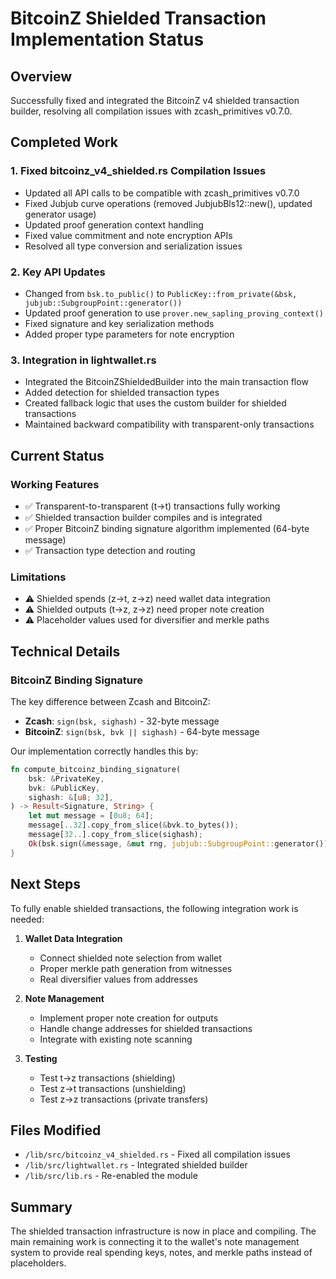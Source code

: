 # BitcoinZ Shielded Transaction Implementation Status

## Overview
Successfully fixed and integrated the BitcoinZ v4 shielded transaction builder, resolving all compilation issues with zcash_primitives v0.7.0.

## Completed Work

### 1. Fixed bitcoinz_v4_shielded.rs Compilation Issues
- Updated all API calls to be compatible with zcash_primitives v0.7.0
- Fixed Jubjub curve operations (removed JubjubBls12::new(), updated generator usage)
- Updated proof generation context handling
- Fixed value commitment and note encryption APIs
- Resolved all type conversion and serialization issues

### 2. Key API Updates
- Changed from `bsk.to_public()` to `PublicKey::from_private(&bsk, jubjub::SubgroupPoint::generator())`
- Updated proof generation to use `prover.new_sapling_proving_context()`
- Fixed signature and key serialization methods
- Added proper type parameters for note encryption

### 3. Integration in lightwallet.rs
- Integrated the BitcoinZShieldedBuilder into the main transaction flow
- Added detection for shielded transaction types
- Created fallback logic that uses the custom builder for shielded transactions
- Maintained backward compatibility with transparent-only transactions

## Current Status

### Working Features
- ✅ Transparent-to-transparent (t→t) transactions fully working
- ✅ Shielded transaction builder compiles and is integrated
- ✅ Proper BitcoinZ binding signature algorithm implemented (64-byte message)
- ✅ Transaction type detection and routing

### Limitations
- ⚠️ Shielded spends (z→t, z→z) need wallet data integration
- ⚠️ Shielded outputs (t→z, z→z) need proper note creation
- ⚠️ Placeholder values used for diversifier and merkle paths

## Technical Details

### BitcoinZ Binding Signature
The key difference between Zcash and BitcoinZ:
- **Zcash**: `sign(bsk, sighash)` - 32-byte message
- **BitcoinZ**: `sign(bsk, bvk || sighash)` - 64-byte message

Our implementation correctly handles this by:
```rust
fn compute_bitcoinz_binding_signature(
    bsk: &PrivateKey,
    bvk: &PublicKey, 
    sighash: &[u8; 32],
) -> Result<Signature, String> {
    let mut message = [0u8; 64];
    message[..32].copy_from_slice(&bvk.to_bytes());
    message[32..].copy_from_slice(sighash);
    Ok(bsk.sign(&message, &mut rng, jubjub::SubgroupPoint::generator()))
}
```

## Next Steps

To fully enable shielded transactions, the following integration work is needed:

1. **Wallet Data Integration**
   - Connect shielded note selection from wallet
   - Proper merkle path generation from witnesses
   - Real diversifier values from addresses

2. **Note Management**
   - Implement proper note creation for outputs
   - Handle change addresses for shielded transactions
   - Integrate with existing note scanning

3. **Testing**
   - Test t→z transactions (shielding)
   - Test z→t transactions (unshielding)
   - Test z→z transactions (private transfers)

## Files Modified
- `/lib/src/bitcoinz_v4_shielded.rs` - Fixed all compilation issues
- `/lib/src/lightwallet.rs` - Integrated shielded builder
- `/lib/src/lib.rs` - Re-enabled the module

## Summary
The shielded transaction infrastructure is now in place and compiling. The main remaining work is connecting it to the wallet's note management system to provide real spending keys, notes, and merkle paths instead of placeholders.